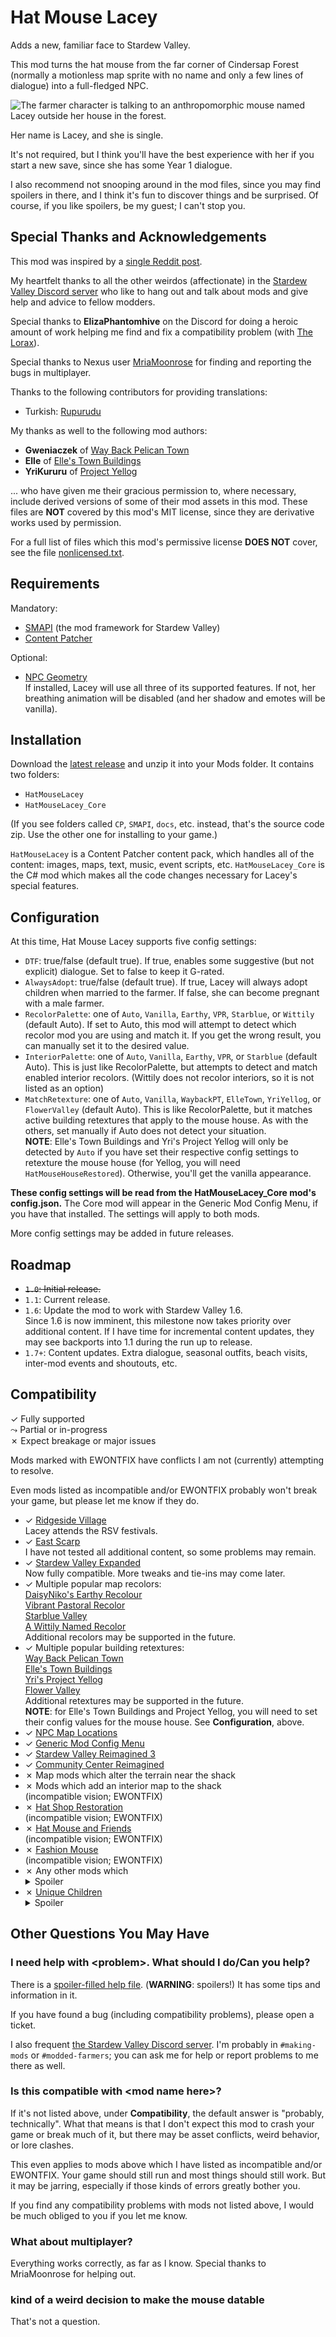 # Hat Mouse Lacey
Adds a new, familiar face to Stardew Valley.

This mod turns the hat mouse from the far corner of Cindersap Forest (normally
a motionless map sprite with no name and only a few lines of dialogue) into a
full-fledged NPC.

![The farmer character is talking to an anthropomorphic mouse named Lacey
outside her house in the forest.](images/banner.png)

Her name is Lacey, and she is single.

It's not required, but I think you'll have the best experience with her if you
start a new save, since she has some Year 1 dialogue.

I also recommend not snooping around in the mod files, since you may find
spoilers in there, and I think it's fun to discover things and be surprised.
Of course, if you like spoilers, be my guest; I can't stop you.

## Special Thanks and Acknowledgements
This mod was inspired by a [single Reddit post](https://old.reddit.com/r/StardewValley/comments/12crela/thought_i_knew_stardew_well_but_evidently_not_who/jf2sjk0/).

My heartfelt thanks to all the other weirdos (affectionate) in the
[Stardew Valley Discord server](https://discord.gg/stardewvalley) who like to
hang out and talk about mods and give help and advice to fellow modders.

Special thanks to **ElizaPhantomhive** on the Discord for doing a heroic
amount of work helping me find and fix a compatibility problem (with
[The Lorax](https://www.nexusmods.com/stardewvalley/mods/15012)).

Special thanks to Nexus user
[MriaMoonrose](https://www.nexusmods.com/stardewvalley/users/133194498)
for finding and reporting the bugs in multiplayer.

Thanks to the following contributors for providing translations:

* Turkish: [Rupurudu](https://github.com/Rupurudu)

My thanks as well to the following mod authors:

* **Gweniaczek** of [Way Back Pelican Town](https://www.nexusmods.com/stardewvalley/mods/7332)
* **Elle** of [Elle's Town Buildings](https://www.nexusmods.com/stardewvalley/mods/14524)
* **YriKururu** of [Project Yellog](https://www.nexusmods.com/stardewvalley/mods/14765)

... who have given me their gracious permission to, where necessary, include
derived versions of some of their mod assets in this mod. These files are
**NOT** covered by this mod's MIT license, since they are derivative works
used by permission.

For a full list of files which this mod's permissive license **DOES NOT** 
cover, see the file [nonlicensed.txt](nonlicensed.txt).

## Requirements
Mandatory:

* [SMAPI](https://smapi.io) (the mod framework for Stardew Valley)
* [Content Patcher](https://github.com/Pathoschild/StardewMods/tree/develop/ContentPatcher)

Optional:

* [NPC Geometry](https://github.com/ichortower/NPCGeometry) \
    If installed, Lacey will use all three of its supported features. If not,
    her breathing animation will be disabled (and her shadow and emotes will
    be vanilla).

## Installation
Download the [latest release](https://github.com/ichortower/HatMouseLacey/releases/latest)
and unzip it into your Mods folder. It contains two folders:

* `HatMouseLacey`
* `HatMouseLacey_Core`

(If you see folders called `CP`, `SMAPI`, `docs`, etc. instead, that's the
source code zip. Use the other one for installing to your game.)

`HatMouseLacey` is a Content Patcher content pack, which handles all of the
content: images, maps, text, music, event scripts, etc. `HatMouseLacey_Core`
is the C# mod which makes all the code changes necessary for Lacey's special
features.

## Configuration
At this time, Hat Mouse Lacey supports five config settings:

* `DTF`: true/false (default true). If true, enables some suggestive (but not
explicit) dialogue. Set to false to keep it G-rated.
* `AlwaysAdopt`: true/false (default true). If true, Lacey will always adopt
children when married to the farmer. If false, she can become pregnant with a
male farmer.
* `RecolorPalette`: one of `Auto`, `Vanilla`, `Earthy`, `VPR`, `Starblue`, or
`Wittily` (default Auto). If set to Auto, this mod will attempt to detect
which recolor mod you are using and match it. If you get the wrong result, you
can manually set it to the desired value.
* `InteriorPalette`: one of `Auto`, `Vanilla`, `Earthy`, `VPR`, or `Starblue`
(default Auto). This is just like RecolorPalette, but attempts to detect and
match enabled interior recolors. (Wittily does not recolor interiors, so it is
not listed as an option)
* `MatchRetexture`: one of `Auto`, `Vanilla`, `WaybackPT`, `ElleTown`,
`YriYellog`, or `FlowerValley` (default Auto). This is like RecolorPalette,
but it matches active building retextures that apply to the mouse house. As
with the others, set manually if Auto does not detect your situation.\
**NOTE**: Elle's Town Buildings and Yri's Project Yellog will only be detected
by `Auto` if you have set their respective config settings to retexture the
mouse house (for Yellog, you will need `HatMouseHouseRestored`). Otherwise,
you'll get the vanilla appearance.

**These config settings will be read from the HatMouseLacey_Core mod's
config.json.** The Core mod will appear in the Generic Mod Config Menu, if you
have that installed. The settings will apply to both mods.

More config settings may be added in future releases.

## Roadmap
* ~~`1.0`: Initial release.~~
* `1.1`: Current release.
* `1.6`: Update the mod to work with Stardew Valley 1.6.\
Since 1.6 is now imminent, this milestone now takes priority over additional
content. If I have time for incremental content updates, they may see backports
into 1.1 during the run up to release.
* `1.7+`: Content updates. Extra dialogue, seasonal outfits, beach visits,
inter-mod events and shoutouts, etc.

## Compatibility
&check; Fully supported\
&rarrc; Partial or in-progress\
&cross; Expect breakage or major issues

Mods marked with EWONTFIX have conflicts I am not (currently) attempting to
resolve.

Even mods listed as incompatible and/or EWONTFIX probably won't break your
game, but please let me know if they do.

* &check; [Ridgeside Village](https://www.nexusmods.com/stardewvalley/mods/7286)\
    Lacey attends the RSV festivals.
* &check; [East Scarp](https://www.nexusmods.com/stardewvalley/mods/5787)\
    I have not tested all additional content, so some problems may remain.
* &check; [Stardew Valley Expanded](https://www.nexusmods.com/stardewvalley/mods/3753)\
    Now fully compatible. More tweaks and tie-ins may come later.
* &check; Multiple popular map recolors:\
    [DaisyNiko's Earthy Recolour](https://www.nexusmods.com/stardewvalley/mods/5255)\
    [Vibrant Pastoral Recolor](https://www.nexusmods.com/stardewvalley/mods/6367)\
    [Starblue Valley](https://www.nexusmods.com/stardewvalley/mods/1869)\
    [A Wittily Named Recolor](https://www.nexusmods.com/stardewvalley/mods/2995)\
    Additional recolors may be supported in the future.
* &check; Multiple popular building retextures:\
    [Way Back Pelican Town](https://www.nexusmods.com/stardewvalley/mods/7332)\
    [Elle's Town Buildings](https://www.nexusmods.com/stardewvalley/mods/14524)\
    [Yri's Project Yellog](https://www.nexusmods.com/stardewvalley/mods/14765)\
    [Flower Valley](https://kayainsdv.postype.com/post/10220280)\
    Additional retextures may be supported in the future.\
    **NOTE**: for Elle's Town Buildings and Project Yellog, you will need to
    set their config values for the mouse house. See **Configuration**, above.
* &check; [NPC Map Locations](https://www.nexusmods.com/stardewvalley/mods/239)
* &check; [Generic Mod Config Menu](https://www.nexusmods.com/stardewvalley/mods/5098)
* &check; [Stardew Valley Reimagined 3](https://www.nexusmods.com/stardewvalley/mods/13497)
* &check; [Community Center Reimagined](https://www.nexusmods.com/stardewvalley/mods/6966)
* &cross; Map mods which alter the terrain near the shack
* &cross; Mods which add an interior map to the shack\
    (incompatible vision; EWONTFIX)
* &cross; [Hat Shop Restoration](https://www.nexusmods.com/stardewvalley/mods/17291)\
    (incompatible vision; EWONTFIX)
* &cross; [Hat Mouse and Friends](https://www.nexusmods.com/stardewvalley/mods/17364)\
    (incompatible vision; EWONTFIX)
* &cross; [Fashion Mouse](https://www.nexusmods.com/stardewvalley/mods/17502)\
    (incompatible vision; EWONTFIX)
* &cross; Any other mods which <details><summary>Spoiler</summary>add other mouse characters (lore conflict; EWONTFIX)</details>
* &cross; [Unique Children](https://nexusmods.com/stardewvalley/mods/6278)<details><summary>Spoiler</summary>\
    This mod reimplements child sprites entirely, overriding my patch to provide custom sprites. EWONTFIX, manual compatibility only; see that mod's instructions.</details>

## Other Questions You May Have

### I need help with \<problem\>. What should I do/Can you help?
There is a [spoiler-filled help file](help-spoilers.md). (**WARNING**: spoilers!)
It has some tips and information in it.

If you have found a bug (including compatibility problems), please open a ticket.

I also frequent
[the Stardew Valley Discord server](https://discord.gg/stardewvalley). I'm
probably in `#making-mods` or `#modded-farmers`; you can ask me for help or
report problems to me there as well.

### Is this compatible with \<mod name here\>?
If it's not listed above, under **Compatibility**, the default answer is
"probably, technically". What that means is that I don't expect this mod to
crash your game or break much of it, but there may be asset conflicts, weird
behavior, or lore clashes.

This even applies to mods above which I have listed as incompatible and/or
EWONTFIX. Your game should still run and most things should still work. But it
may be jarring, especially if those kinds of errors greatly bother you.

If you find any compatibility problems with mods not listed above, I would be
much obliged to you if you let me know.

### What about multiplayer?
Everything works correctly, as far as I know. Special thanks to MriaMoonrose
for helping out.

### kind of a weird decision to make the mouse datable
That's not a question.
